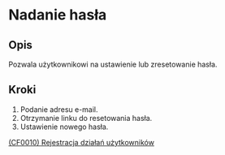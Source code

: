 # Nadanie hasła

## Opis
Pozwala użytkownikowi na ustawienie lub zresetowanie hasła.

## Kroki
1. Podanie adresu e-mail.
2. Otrzymanie linku do resetowania hasła.
3. Ustawienie nowego hasła.

[(CF0010) Rejestracja działań użytkowników](../../3.wizja.systemu/3.3.cechy.funkcjonalne/cechy.funkcjonalne/CF00010.md)